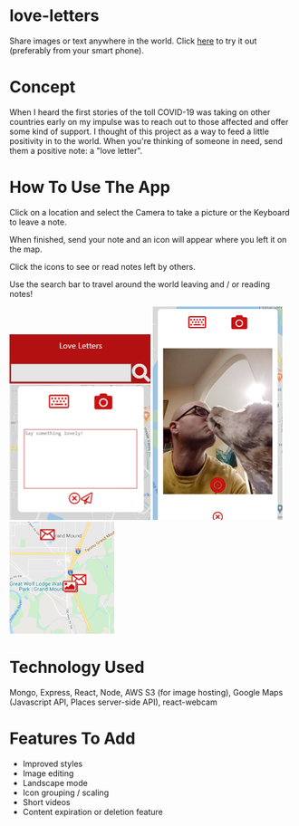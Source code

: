 # love-letters
Share images or text anywhere in the world. Click [here](https://love-letters-gfh.herokuapp.com/) to try it out (preferably from your smart phone).

# Concept

When I heard the first stories of the toll COVID-19 was taking on other countries early on my impulse was to reach out to those affected and offer some kind of support. I thought of this project as a way to feed a little positivity in to the world. When you're thinking of someone in need, send them a positive note: a "love letter". 

# How To Use The App

Click on a location and select the Camera to take a picture or the Keyboard to leave a note. 

When finished, send your note and an icon will appear where you left it on the map. 

Click the icons to see or read notes left by others. 

Use the search bar to travel around the world leaving and / or reading notes! 

![Text letter](/client/src/images/RM/text.png)
![Photo letter](/client/src/images/RM/capture.png)
![Elk Rock](/client/src/images/RM/sample.png)

# Technology Used

Mongo, Express, React, Node, AWS S3 (for image hosting), Google Maps (Javascript API, Places server-side API), react-webcam

# Features To Add
* Improved styles
* Image editing
* Landscape mode
* Icon grouping / scaling 
* Short videos
* Content expiration or deletion feature 

